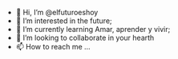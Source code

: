 - 👋 Hi, I’m @elfuturoeshoy
- 👀 I’m interested in the future;
- 🌱 I’m currently learning Amar, aprender y vivir;
- 💞️ I’m looking to collaborate in your hearth
- 📫 How to reach me ...

<!---
elfuturoeshoy/elfuturoeshoy is a ✨ special ✨ repository because its `README.md` (this file) appears on your GitHub profile.
You can click the Preview link to take a look at your changes.
--->

